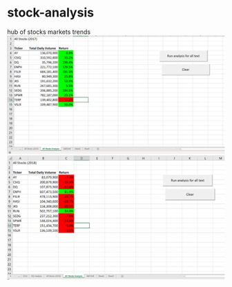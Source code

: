 # stock-analysis
hub of stocks markets trends
![VBA_Challenge_2017.png](https://github.com/JasonWilliams88/stock-analysis/blob/main/VBA_Challenge_2017.png)
![VBA_Challenge_2018.png](https://github.com/JasonWilliams88/stock-analysis/blob/main/VBA_Challenge_2018.png)

